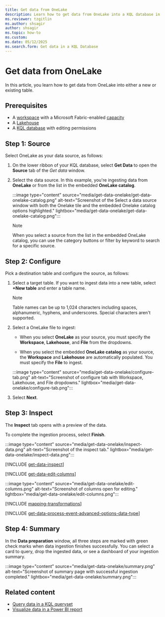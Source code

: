 ```yaml
---
title: Get data from OneLake
description: Learn how to get data from OneLake into a KQL database in Real-Time Intelligence.
ms.reviewer: tzgitlin
ms.author: shsagir
author: shsagir
ms.topic: how-to
ms.custom:
ms.date: 05/12/2025
ms.search.form: Get data in a KQL Database
---
```


# Get data from OneLake

In this article, you learn how to get data from OneLake into either a new or existing table.

## Prerequisites

* A [workspace](../fundamentals/create-workspaces.md) with a Microsoft Fabric-enabled [capacity](../enterprise/licenses.md#capacity)
* A [Lakehouse](../data-engineering/create-lakehouse.md)
* A [KQL database](create-database.md) with editing permissions

## Step 1: Source

Select OneLake as your data source, as follows:

1. On the lower ribbon of your KQL database, select **Get Data** to open the **Source** tab of the *Get data* window.

1. Select the data source. In this example, you're ingesting data from **OneLake** or from the list in the embedded **OneLake catalog**.

    :::image type="content" source="media/get-data-onelake/get-data-onelake-catalog.png" alt-text="Screenshot of the Select a data source window with both the Onelake tile and the embedded Onelake catalog options highlighted." lightbox="media/get-data-onelake/get-data-onelake-catalog.png":::

    >[!NOTE]
    >
    > When you select a source from the list in the embedded OneLake catalog, you can use the category buttons or filter by keyword to search for a specific source.

## Step 2: Configure

Pick a destination table and configure the source, as follows:

1. Select a target table. If you want to ingest data into a new table, select **+New table** and enter a table name.

    > [!NOTE]
    > Table names can be up to 1,024 characters including spaces, alphanumeric, hyphens, and underscores. Special characters aren't supported.

1. Select a OneLake file to ingest:

    * When you select **OneLake** as your source, you must specify the **Workspace**, **Lakehouse**, and **File** from the dropdowns.

    * When you select the embedded **OneLake catalog** as your source, the **Workspace** and **Lakehouse** are automatically populated. You must specify the **File** to ingest.

    :::image type="content" source="media/get-data-onelake/configure-tab.png" alt-text="Screenshot of configure tab with Workspace, Lakehouse, and File dropdowns." lightbox="media/get-data-onelake/configure-tab.png":::

1. Select **Next**.

## Step 3: Inspect

The **Inspect** tab opens with a preview of the data.

To complete the ingestion process, select **Finish**.

:::image type="content" source="media/get-data-onelake/inspect-data.png" alt-text="Screenshot of the inspect tab." lightbox="media/get-data-onelake/inspect-data.png":::

[!INCLUDE [get-data-inspect](includes/get-data-inspect.md)]

[!INCLUDE [get-data-edit-columns](includes/get-data-edit-columns.md)]

:::image type="content" source="media/get-data-onelake/edit-columns.png" alt-text="Screenshot of columns open for editing." lightbox="media/get-data-onelake/edit-columns.png":::

[!INCLUDE [mapping-transformations](includes/mapping-transformations.md)]

[!INCLUDE [get-data-process-event-advanced-options-data-type](includes/get-data-process-event-advanced-options-data-type.md)]

## Step 4: Summary

In the **Data preparation** window, all three steps are marked with green check marks when data ingestion finishes successfully. You can select a card to query, drop the ingested data, or see a dashboard of your ingestion summary.

:::image type="content" source="media/get-data-onelake/summary.png" alt-text="Screenshot of summary page with successful ingestion completed." lightbox="media/get-data-onelake/summary.png":::

## Related content

* [Query data in a KQL queryset](kusto-query-set.md)
* [Visualize data in a Power BI report](create-powerbi-report.md)
